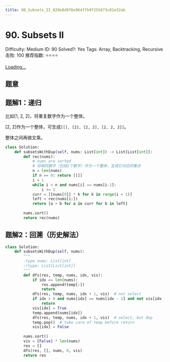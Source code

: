 ```yaml
---
title: 90_Subsets_II_029e8d976e964f7b9f255673c01e32ab
---
```


# 90. Subsets II

Difficulty: Medium
ID: 90
Solved?: Yes
Tags: Array, Backtracking, Recursive
击败: 100
推荐指数: ⭐⭐⭐⭐

[Loading...](https://leetcode.com/problems/subsets-ii/)

## 题意

## 题解1：递归

比如[1, 2, 2]，将重复数字作为一个整体。

[2, 2]作为一个整体，可生成`[[], [2], [2, 2], [2, 2, 2]]`。

整体之间再做叉乘。

```python
class Solution:
    def subsetsWithDup(self, nums: List[int]) -> List[List[int]]:
        def rec(nums):
            # nums are sorted
            # 将相同数字（包括1个数字）作为一个整体，生成它对应的集合
            n = len(nums)
            if n == 0: return [[]]
            i = 1
            while i < n and nums[i] == nums[i-1]:
                i += 1
            curr = [[nums[0]] * k for k in range(i + 1)]
            left = rec(nums[i:])
            return [a + b for a in curr for b in left]
        
        nums.sort()
        return rec(nums)
```

## 题解2：回溯（历史解法）

```python
class Solution:
    def subsetsWithDup(self, nums):
        """
        :type nums: List[int]
        :rtype: List[List[int]]
        """
        def dfs(res, temp, nums, idx, vis):
            if idx == len(nums):
                res.append(temp[:])
                return
            dfs(res, temp, nums, idx + 1, vis)  # not select
            if idx > 0 and nums[idx] == nums[idx - 1] and not vis[idx - 1]:
                return
            vis[idx] = True
            temp.append(nums[idx])
            dfs(res, temp, nums, idx + 1, vis)  # select, but dup
            temp.pop()  # take care of temp before return
            vis[idx] = False
        
        nums.sort()
        vis = [False] * len(nums)
        res = []
        dfs(res, [], nums, 0, vis)
        return res
```